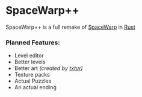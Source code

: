 # SpaceWarp++

SpaceWarp++ is a full remake of [SpaceWarp](https://github.com/Wam25/SpaceWarp) in [Rust](https://www.rust-lang.org/)

### Planned Features:
 - Level editor
 - Better levels
 - Better art *(created by [txtur](https://github.com/txtur))*
 - Texture packs
 - Actual Puzzles
 - An actual ending

